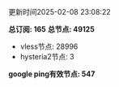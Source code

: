更新时间2025-02-08 23:08:22

**总订阅: 165**
**总节点: 49125**
- vless节点: 28996
- hysteria2节点: 3

**google ping有效节点: 547**
